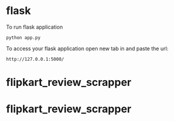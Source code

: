# flask

To run flask application 

```
python app.py
```


To access your flask application open new tab in and paste the url:
```
http://127.0.0.1:5000/
```
# flipkart_review_scrapper
# flipkart_review_scrapper
